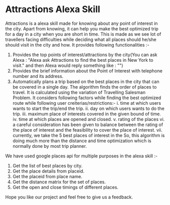 # Attractions Alexa Skill

Attractions is a alexa skill made for knowing about any point of interest in the city. Apart from knowing, it can help you make the best optimized trip for a day in a city when you are short in time. This is made as we see lot of travellers facing difficulties while deciding what all places should he/she should visit in the city and how. It provides following functionalities :-
1. Provides the top points of interest/attractions by the city(You can ask Alexa : "Alexa ask Attractions to find the best places in New York to visit." and then Alexa would reply something like : "")
2. Provides the brief information about the Point of Interest with telephone number and its address.
3. Automatically plans a trip based on the best places in the city that can be covered in a single day. The algorithm finds the order of places to travel. It is calculated using the variation of Travelling Salesman Problem. It considers following factors while finding the best optimized route while following user creiterias/restrictions:-
	i. time at which users wants to start the trip/end the trip.
	ii.  day on which users wants to do the trip.
	iii. maximum place of interests covered in the given bound of time.
	iv. time at which places are opened and closed.
	v. rating of the places
	vi. a careful consideration has been given to balance between the rating of the place of interest and the feasibility to cover the place of interest.
	vii. currently, we take the 5 best places of interest in the 
	So, this algorithm is doing much more than the distance and time optimization which is normally done by most trip planner.

We have used google places api for multiple purposes in the alexa skill :-
1. Get the list of best places by city.
2. Get the place details from placeid.
3. Get the placeid from place name.
4. Get the distance matrix for the set of places.
5. Get the open and close timings of different places.

Hope you like our project and feel free to give us a feedback.
